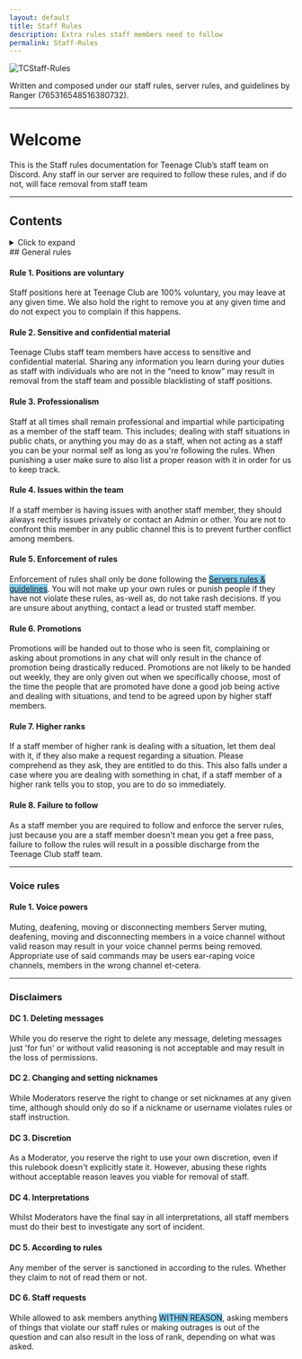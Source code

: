 ```yaml
---
layout: default
title: Staff Rules
description: Extra rules staff members need to follow
permalink: Staff-Rules
---
```


![TCStaff-Rules](https://ranger-4297.github.io/TeenageClub/assets/images/titles/TCSR.png)


Written and composed under our staff rules, server rules, and guidelines by Ranger (765316548516380732).

---

# Welcome
This is the Staff rules documentation for Teenage Club’s staff team on Discord. Any staff in our server are required to
follow these rules, and if do not, will face removal from staff team



---

## Contents

<details>
    <summary class="text-primary">Click to expand</summary>

<ul>
  <li><a href="#general-rules">General rules</a>
    <ul>
    <li><a href="#rule-1-positions-are-voluntary">Rule 1. Positions are voluntary</a></li>
    <li><a href="#rule-2-sensitive-and-confidential-material">Rule 2. Sensitive and confidential material</a></li>
    <li><a href="#rule-3-professionalism">Rule 3. Professionalism</a></li>
    <li><a href="#rule-4-issues-within-the-team">Rule 4. Issues with the team</a></li>
    <li><a href="#rule-5-enforcement-of-rules">Rule 5. Enforcement of rules</a></li>
    <li><a href="#rule-6-promotions">Rule 6. Promotions</a></li>
    <li><a href="#rule-7-higher-ranks">Rule 7. Higher ranks</a></li>
    <li><a href="#rule-8-failure-to-follow">Rule 8. Failure to follow</a></li>
    </ul>
  </li>
  <li><a href="#voice-rules">Voice rules</a>
    <ul>
    <li><a href="#rule-1-voice-powers">Rule 1. Voice powers</a></li>
    </ul>
  </li>
  <li><a href="#disclaimers">Disclaimers</a>
    <ul>
    <li><a href="#dc-1-deleting-message"></a></li>
    <li><a href="#dc-2-changing-and-setting-nicknames"></a></li>
    <li><a href="#dc-3-discretion"></a></li>
    <li><a href="#dc-4-interpretations"></a></li>
    <li><a href="#dc-5-according-to-rules"></a></li>
    <li><a href="#dc-6-staff-requests"></a></li>
    </ul>
  </li>
</ul>
</details>
## General rules

#### Rule 1. Positions are voluntary

Staff positions here at Teenage Club are 100% voluntary, you may leave at any given time. We also hold the right to
remove you at any given time and do not expect you to complain if this happens.


#### Rule 2. Sensitive and confidential material

Teenage Clubs staff team members have access to sensitive and confidential material. Sharing any information you learn
during your duties as staff with individuals who are not in the “need to know” may result in removal from the staff team
and possible blacklisting of staff positions.


#### Rule 3. Professionalism

Staff at all times shall remain professional and impartial while participating as a member of the staff team. This
includes; dealing with staff situations in public chats, or anything you may do as a staff, when not acting as a staff
you can be your normal self as long as you're following the rules. When punishing a user make sure to also list a proper
reason with it in order for us to keep track.


#### Rule 4. Issues within the team

If a staff member is having issues with another staff member, they should always rectify issues privately or contact an
Admin or other. You are not to confront this member in any public channel this is to prevent further conflict among
members.


#### Rule 5. Enforcement of rules

Enforcement of rules shall only be done following the <span style="background-color: #89cff0"><a href="Rules">Servers
        rules & guidelines</a></span>. You will not make up your own rules or punish people if they have not violate
these rules, as-well as, do not take rash decisions. If you are unsure about anything, contact a lead or trusted staff
member.

#### Rule 6. Promotions

Promotions will be handed out to those who is seen fit, complaining or asking about promotions in any chat will only
result in the chance of promotion being drastically reduced. Promotions are not likely to be handed out weekly, they are
only given out when we specifically choose, most of the time the people that are promoted have done a good job being
active and dealing with situations, and tend to be agreed upon by higher staff members.


#### Rule 7. Higher ranks

If a staff member of higher rank is dealing with a situation, let them deal with it, if they also make a request
regarding a situation. Please comprehend as they ask, they are entitled to do this. This also falls under a case where
you are dealing with something in chat, if a staff member of a higher rank tells you to stop, you are to do so
immediately.

#### Rule 8. Failure to follow

As a staff member you are required to follow and enforce the server rules, just because you are a staff member doesn't
mean you get a free pass, failure to follow the rules will result in a possible discharge from the Teenage Club staff
team.

---

### Voice rules

#### Rule 1. Voice powers

Muting, deafening, moving or disconnecting members
Server muting, deafening, moving and disconnecting members in a voice channel without valid reason may result in your
voice channel perms being removed.
Appropriate use of said commands may be users ear-raping voice channels, members in the wrong channel et-cetera.

---

### Disclaimers

#### DC 1. Deleting messages

While you do reserve the right to delete any message, deleting messages just 'for fun' or without valid reasoning is not
acceptable and may result in the loss of permissions.

#### DC 2. Changing and setting nicknames

While Moderators reserve the right to change or set nicknames at any given time, although should only do so if a nickname or
username violates rules or staff instruction.

#### DC 3. Discretion

As a Moderator, you reserve the right to use your own discretion, even if this rulebook doesn't explicitly state it.
However, abusing these rights without acceptable reason leaves you viable for removal of staff.

#### DC 4. Interpretations

Whilst Moderators have the final say in all interpretations, all staff members must do their best to investigate any
sort of incident.

#### DC 5. According to rules

Any member of the server is sanctioned in according to the rules. Whether they claim to not of read them or not.

#### DC 6. Staff requests

While allowed to ask members anything <span style="background-color: #89cff0">WITHIN REASON</span>, asking members of
things that violate our staff rules or making outrages is out of the question and can also result in the loss of rank,
depending on what was asked.